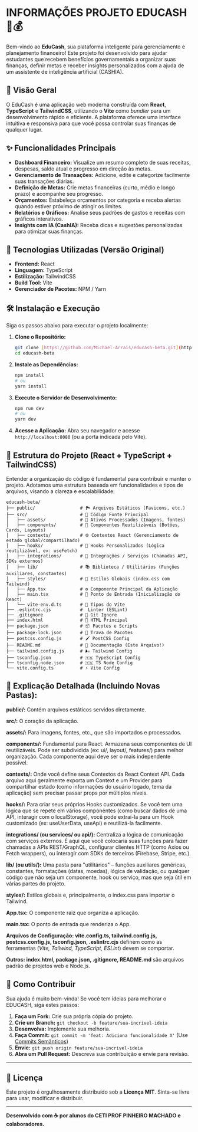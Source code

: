 
# INFORMAÇÕES PROJETO EDUCASH 🤖💰

Bem-vindo ao **EduCash**, sua plataforma inteligente para gerenciamento e planejamento financeiro! Este projeto foi desenvolvido para ajudar estudantes que recebem benefícios governamentais a organizar suas finanças, definir metas e receber insights personalizados com a ajuda de um assistente de inteligência artificial (CASHIA).

## 📜 Visão Geral

O EduCash é uma aplicação web moderna construída com **React**, **TypeScript** e **TailwindCSS**, utilizando o **Vite** como *bundler* para um desenvolvimento rápido e eficiente. A plataforma oferece uma interface intuitiva e responsiva para que você possa controlar suas finanças de qualquer lugar.

## ✨ Funcionalidades Principais

* **Dashboard Financeiro:** Visualize um resumo completo de suas receitas, despesas, saldo atual e progresso em direção às metas.
* **Gerenciamento de Transações:** Adicione, edite e categorize facilmente suas transações diárias.
* **Definição de Metas:** Crie metas financeiras (curto, médio e longo prazo) e acompanhe seu progresso.
* **Orçamentos:** Estabeleça orçamentos por categoria e receba alertas quando estiver próximo de atingir os limites.
* **Relatórios e Gráficos:** Analise seus padrões de gastos e receitas com gráficos interativos.
* **Insights com IA (CashIA):** Receba dicas e sugestões personalizadas para otimizar suas finanças.

## 🚀 Tecnologias Utilizadas (Versão Original)

* **Frontend:** React
* **Linguagem:** TypeScript
* **Estilização:** TailwindCSS
* **Build Tool:** Vite
* **Gerenciador de Pacotes:** NPM / Yarn

## 🛠️ Instalação e Execução

Siga os passos abaixo para executar o projeto localmente:

1.  **Clone o Repositório:**
    ```bash
    git clone [https://github.com/Michael-Arrais/educash-beta.git](https://github.com/Michael-Arrais/educash-beta.git)
    cd educash-beta
    ```

2.  **Instale as Dependências:**
    ```bash
    npm install
    # ou
    yarn install
    ```

3.  **Execute o Servidor de Desenvolvimento:**
    ```bash
    npm run dev
    # ou
    yarn dev
    ```

4.  **Acesse a Aplicação:**
    Abra seu navegador e acesse `http://localhost:8080` (ou a porta indicada pelo Vite).

## 📂 Estrutura do Projeto (React + TypeScript + TailwindCSS)

Entender a organização do código é fundamental para contribuir e manter o projeto. Adotamos uma estrutura baseada em funcionalidades e tipos de arquivos, visando a clareza e escalabilidade:

```text
educash-beta/
├── public/                 # 🏞️ Arquivos Estáticos (Favicons, etc.)
├── src/                    # 📁 Código Fonte Principal
│   ├── assets/             # 🎨 Ativos Processados (Imagens, fontes)
│   ├── components/         # 🧩 Componentes Reutilizáveis (Botões, Cards, Layouts)
│   ├── contexts/           # 🌐 Contextos React (Gerenciamento de estado global/compartilhado)
│   ├── hooks/              # 🎣 Hooks Personalizados (Lógica reutilizável, ex: useFetch)
│   ├── integrations/       # 🔗 Integrações / Serviços (Chamadas API, SDKs externos)
│   ├── lib/                # 📚 Biblioteca / Utilitários (Funções auxiliares, constantes)
│   ├── styles/             # 💅 Estilos Globais (index.css com Tailwind)
│   ├── App.tsx             # ⚙️ Componente Principal da Aplicação
│   ├── main.tsx            # 🚀 Ponto de Entrada (Inicialização do React)
│   └── vite-env.d.ts       # 📄 Tipos do Vite
├── .eslintrc.cjs           #  Linter (ESLint)
├── .gitignore              # 🚫 Git Ignore
├── index.html              # 📄 HTML Principal
├── package.json            # 📦 Pacotes e Scripts
├── package-lock.json       # 🔗 Trava de Pacotes
├── postcss.config.js       # 🖌️ PostCSS Config
├── README.md               # 📖 Documentação (Este Arquivo!)
├── tailwind.config.js      # 🌬️ Tailwind Config
├── tsconfig.json           # 🇹🇸 TypeScript Config
├── tsconfig.node.json      # 🇹🇸 TS Node Config
└── vite.config.ts          # ⚡ Vite Config
```

## 🔹 Explicação Detalhada (Incluindo Novas Pastas):

**public/:** Contém arquivos estáticos servidos diretamente.

**src/:** O coração da aplicação.

**assets/:** Para imagens, fontes, etc., que são importados e processados.

**components/:** Fundamental para React. Armazena seus componentes de UI reutilizáveis. Pode ser subdividida (ex: ui/, layout/, features/) para melhor organização. Cada componente aqui deve ser o mais independente possível.

**contexts/:** Onde você define seus Contextos da React Context API. Cada arquivo aqui geralmente exporta um Context e um Provider para compartilhar estado (como informações do usuário logado, tema da aplicação) sem precisar passar props por múltiplos níveis.

**hooks/:** Para criar seus próprios Hooks customizados. Se você tem uma lógica que se repete em vários componentes (como buscar dados de uma API, interagir com o localStorage), você pode extraí-la para um Hook customizado (ex: useUserData, useApi) e reutilizá-la facilmente.

**integrations/ (ou services/ ou api/):** Centraliza a lógica de comunicação com serviços externos. É aqui que você colocaria suas funções para fazer chamadas a APIs REST/GraphQL, configurar clientes HTTP (como Axios ou Fetch wrappers), ou interagir com SDKs de terceiros (Firebase, Stripe, etc.).

**lib/ (ou utils/):** Uma pasta para "utilitários" – funções auxiliares genéricas, constantes, formatações (datas, moedas), lógica de validação, ou qualquer código que não seja um componente, hook ou serviço, mas que seja útil em várias partes do projeto.

**styles/:** Estilos globais e, principalmente, o index.css para importar o Tailwind.

**App.tsx:** O componente raiz que organiza a aplicação.

**main.tsx:** O ponto de entrada que renderiza o App.

**Arquivos de Configuração: vite.config.ts, tailwind.config.js, postcss.config.js, tsconfig.json, .eslintrc.cjs** definem como as ferramentas (*Vite, Tailwind, TypeScript, ESLint*) devem se comportar.

**Outros: index.html, package.json, .gitignore, README.md** são arquivos padrão de projetos web e Node.js.

## 🤝 Como Contribuir

Sua ajuda é muito bem-vinda! Se você tem ideias para melhorar o EDUCASH, siga estes passos:

1.  **Faça um Fork:** Crie sua própria cópia do projeto.
2.  **Crie um Branch:** `git checkout -b feature/sua-incrivel-ideia`
3.  **Desenvolva:** Implemente sua melhoria.
4.  **Faça Commit:** `git commit -m 'feat: Adiciona funcionalidade X'` (Use [Commits Semânticos](https://www.conventionalcommits.org/en/v1.0.0/))
5.  **Envie:** `git push origin feature/sua-incrivel-ideia`
6.  **Abra um Pull Request:** Descreva sua contribuição e envie para revisão.

---

## 📄 Licença

Este projeto é orgulhosamente distribuído sob a **Licença MIT**. Sinta-se livre para usar, modificar e distribuir.

---

**Desenvolvido com ☕ por alunos do CETI PROF PINHEIRO MACHADO e colaboradores.**
